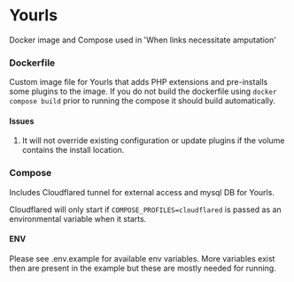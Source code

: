 # Yourls
Docker image and Compose used in 'When links necessitate amputation'

### Dockerfile
Custom image file for Yourls that adds PHP extensions and pre-installs some plugins to the image. If you do not build the dockerfile using `docker compose build` prior to running the compose it should build automatically.

#### Issues

1. It will not override existing configuration or update plugins if the volume contains the install location.

### Compose
Includes Cloudflared tunnel for external access and mysql DB for Yourls. 

Cloudflared will only start if `COMPOSE_PROFILES=cloudflared` is passed as an environmental variable when it starts.

#### ENV
Please see .env.example for available env variables. More variables exist then are present in the example but these are mostly needed for running.